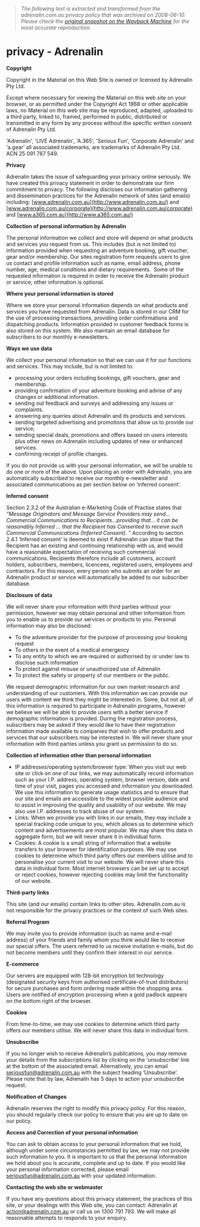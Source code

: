 > *The following text is extracted and transformed from the adrenalin.com.au privacy policy that was archived on 2008-06-10. Please check the [original snapshot on the Wayback Machine](https://web.archive.org/web/20080610043716id_/http%3A//www.adrenalin.com.au/privacy) for the most accurate reproduction.*

# privacy - Adrenalin

**Copyright**

Copyright in the Material on this Web Site is owned or licensed by Adrenalin Pty Ltd.

Except where necessary for viewing the Material on this web site on your browser, or as permitted under the Copyright Act 1968 or other applicable laws, no Material on this web site may be reproduced, adapted, uploaded to a third party, linked to, framed, performed in public, distributed or transmitted in any form by any process without the specific written consent of Adrenalin Pty Ltd.

'Adrenalin', 'LIVE Adrenalin', 'A.365', 'Serious Fun', ‘Corporate Adrenalin’ and ‘a.gear’ all associated trademarks, are trademarks of Adrenalin Pty Ltd.  ACN 25 091 787 549.

**Privacy**

Adrenalin takes the issue of safeguarding your privacy online seriously. We have created this privacy statement in order to demonstrate our firm commitment to privacy. The following discloses our information gathering and dissemination practices for the Adrenalin network of sites (and emails) including: [www.adrenalin.com.au](http://www.adrenalin.com.au/) and [www.adrenalin.com.au/corporate](http://www.adrenalin.com.au/corporate) and [www.a365.com.au](http://www.a365.com.au/)

**Collection of personal information by Adrenalin**

The personal information we collect and store will depend on what products and services you request from us. This includes (but is not limited to) information provided when requesting an adventure booking, gift voucher, gear and/or membership. Our sites registration form requests users to give us contact and profile information such as name, email address, phone number, age, medical conditions and dietary requirements.  Some of the requested information is required in order to receive the Adrenalin product or service; other information is optional.

**Where your personal information is stored**

Where we store your personal information depends on what products and services you have requested from Adrenalin. Data is stored in our CRM for the use of processing transactions, providing order confirmations and dispatching products. Information provided in customer feedback forms is also stored on this system. We also maintain an email database for subscribers to our monthly e-newsletters.

**Ways we use data**

We collect your personal information so that we can use it for our functions and services. This may include, but is not limited to: 

  * processing your orders including bookings, gift vouchers, gear and membership. 
  * providing confirmation of your adventure booking and advise of any changes or additional information. 
  * sending out feedback and surveys and addressing any issues or complaints. 
  * answering any queries about Adrenalin and its products and services. 
  * sending targeted advertising and promotions that allow us to provide our service; 
  * sending special deals, promotions and offers based on users interests plus other news on Adrenalin including updates of new or enhanced services. 
  * confirming receipt of profile changes. 



If you do not provide us with your personal information, we will be unable to do one or more of the above. Upon placing an order with Adrenalin, you are automatically subscribed to receive our monthly e-newsletter and associated communications as per section below on ‘inferred consent’.

**Inferred consent**

Section 2.3.2 of the Australian e-Marketing Code of Practise states that _“Message Originators and Message Service Providers may send…Commercial Communications to Recipients…providing that… it can be reasonably Inferred … that the Recipient has Consented to receive such Commercial Communications (Inferred Consent)._ ” According to section 2.4.1 ‘Inferred consent’ is deemed to exist if Adrenalin can show that the Recipient has an existing and continuing relationship with us, and would have a reasonable expectation of receiving such commercial communications. Recipients therefore include all customers, account holders, subscribers, members, licencees, registered users, employees and contractors. For this reason, every person who submits an order for an Adrenalin product or service will automatically be added to our subscriber database.

**Disclosure of data**

We will never share your information with third parties without your permission, however we may obtain personal and other information from you to enable us to provide our services or products to you. Personal information may also be disclosed: 

  * To the adventure provider for the purpose of processing your booking request 
  * To others in the event of a medical emergency 
  * To any entity to which we are required or authorised by or under law to disclose such information 
  * To protect against misuse or unauthorized use of Adrenalin 
  * To protect the safety or property of our members or the public. 



We request demographic information for our own market research and understanding of our customers. With this information we can provide our users with content we think they might be interested in. Some, but not all, of this information is required to participate in Adrenalin programs, however we believe we will be able to provide users with a better service if demographic information is provided. During the registration process, subscribers may be asked if they would like to have their registration information made available to companies that wish to offer products and services that our subscribers may be interested in. We will never share your information with third parties unless you grant us permission to do so.

**Collection of information other than personal information**

  * IP addresses/operating system/browser type: When you visit our web site or click on one of our links, we may automatically record information such as your I.P. address, operating system, browser version, date and time of your visit, pages you accessed and information you downloaded. We use this information to generate usage statistics and to ensure that our site and emails are accessible to the widest possible audience and to assist in improving the quality and usability of our website. We may also use I.P. addresses to track abuse of our system. 
  * Links: When we provide you with links in our emails, they may include a special tracking code unique to you, which allows us to determine which content and advertisements are most popular. We may share this data in aggregate form, but we will never share it in individual form. 
  * Cookies: A cookie is a small string of information that a website transfers to your browser for identification purposes. We may use cookies to determine which third party offers our members utilise and to personalise your current visit to our website. We will never share this data in individual form. Most internet browsers can be set up to accept or reject cookies, however rejecting cookies may limit the functionality of our website. 



**Third-party links**

This site (and our emails) contain links to other sites. Adrenalin.com.au is not responsible for the privacy practices or the content of such Web sites.

**Referral Program**

We may invite you to provide information (such as name and e-mail address) of your friends and family whom you think would like to receive our special offers. The users referred to us receive invitation e-mails, but do not become members until they confirm their interest in our service.

**E-commerce**

Our servers are equipped with 128-bit encryption bit technology (designated security keys from authorised certificate-of-trust distributors) for secure purchases and form ordering made within the shopping area. Users are notified of encryption processing when a gold padlock appears on the bottom right of the browser.

**Cookies**

From time-to-time, we may use cookies to determine which third party offers our members utilise. We will never share this data in individual form.

**Unsubscribe**

If you no longer wish to receive Adrenalin’s publications, you may remove your details from the subscriptions list by clicking on the ‘unsubscribe’ link at the bottom of the associated email. Alternatively, you can email [seriousfun@adrenalin.com.au](mailto:seriousfun@adrenalin.com.au?subject=Unsubscribe) with the subject heading ‘Unsubscribe’. Please note that by law, Adrenalin has 5 days to action your unsubscribe request.

**Notification of Changes**

Adrenalin reserves the right to modify this privacy policy. For this reason, you should regularly check our policy to ensure that you are up to date on our policy.

**Access and Correction of your personal information**

You can ask to obtain access to your personal information that we hold, although under some circumstances permitted by law, we may not provide such information to you. It is important to us that the personal information we hold about you is accurate, complete and up to date. If you would like your personal information corrected, please email [seriousfun@adrenalin.com.au](mailto:seriousfun@adrenalin.com.au) with your updated information.

**Contacting the web site or webmaster**

If you have any questions about this privacy statement, the practices of this site, or your dealings with this Web site, you can contact: Adrenalin at [action@adrenalin.com.au](mailto:action@adrenalin.com.au) or call us on 1300 791 793. We will make all reasonable attempts to responds to your enquiry.
